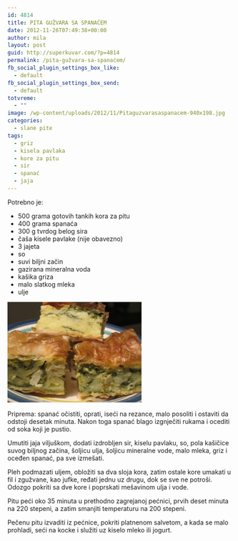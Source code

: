 ```yaml
---
id: 4814
title: PITA GUŽVARA SA SPANAĆEM
date: 2012-11-26T07:49:38+00:00
author: mila
layout: post
guid: http://superkuvar.com/?p=4814
permalink: /pita-gužvara-sa-spanaćem/
fb_social_plugin_settings_box_like:
  - default
fb_social_plugin_settings_box_send:
  - default
totvreme:
  - ""
image: /wp-content/uploads/2012/11/Pitaguzvarasaspanacem-940x198.jpg
categories:
  - slane pite
tags:
  - griz
  - kisela pavlaka
  - kore za pitu
  - sir
  - spanać
  - jaja
---
```

Potrebno je:

  * 500 grama gotovih tankih kora za pitu
  * 400 grama spanaća
  * 300 g tvrdog belog sira
  * čaša kisele pavlake (nije obavezno)
  * 3 jajeta
  * so
  * suvi biljni začin
  * gazirana mineralna voda
  * kašika griza
  * malo slatkog mleka
  * ulje

<img class="alignnone size-medium wp-image-4815" title="Pitaguzvarasaspanacem" src="/wp-content/uploads/2012/11/Pitaguzvarasaspanacem-300x225.jpg" alt="" width="300" height="225" /> 

Priprema: spanać očistiti, oprati, iseći na rezance, malo posoliti i ostaviti da odstoji desetak minuta. Nakon toga spanać blago izgnječiti rukama i ocediti od soka koji je pustio.

Umutiti jaja viljuškom, dodati izdrobljen sir, kiselu pavlaku, so, pola kašičice suvog biljnog začina, šoljicu ulja, šoljicu mineralne vode, malo mleka, griz i oceđen spanać, pa sve izmešati.

Pleh podmazati uljem, obložiti sa dva sloja kora, zatim ostale kore umakati u fil i zgužvane, kao jufke, ređati jednu uz drugu, dok se sve ne potroši. Odozgo pokriti sa dve kore i poprskati mešavinom ulja i vode.

Pitu peći oko 35 minuta u prethodno zagrejanoj pećnici, prvih deset minuta na 220 stepeni, a zatim smanjiti temperaturu na 200 stepeni.

Pečenu pitu izvaditi iz pećnice, pokriti platnenom salvetom, a kada se malo prohladi, seći na kocke i služiti uz kiselo mleko ili jogurt.